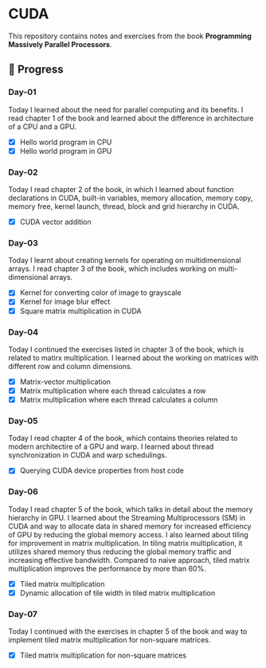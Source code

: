 # CUDA
This repository contains notes and exercises from the book **Programming Massively Parallel Processors**.

## 🚀 Progress

### Day-01
Today I learned about the need for parallel computing and its benefits. I read chapter 1 of the book and learned about the difference in architecture of a CPU and a GPU.
- [x] Hello world program in CPU
- [x] Hello world program in GPU

### Day-02
Today I read chapter 2 of the book, in which I learned about function declarations in CUDA, built-in variables, memory allocation, memory copy, memory free, kernel launch, thread, block and grid hierarchy in CUDA.
- [x] CUDA vector addition

### Day-03
Today I learnt about creating kernels for operating on multidimensional arrays. I read chapter 3 of the book, which includes working on multi-dimensional arrays.
- [x] Kernel for converting color of image to grayscale
- [x] Kernel for image blur effect
- [x] Square matrix multiplication in CUDA

### Day-04
Today I continued the exercises listed in chapter 3 of the book, which is related to matirx multiplication. I learned about the working on matrices with different row and column dimensions.
- [x] Matrix-vector multiplication
- [x] Matrix multiplication where each thread calculates a row
- [x] Matrix multiplication where each thread calculates a column

### Day-05
Today I read chapter 4 of the book, which contains theories related to 
modern architectire of a GPU and warp. I learned about thread synchronization in CUDA and warp schedulings.
- [x] Querying CUDA device properties from host code

### Day-06
Today I read chapter 5 of the book, which talks in detail about the memory hierarchy in GPU. I learned about the Streaming Multiprocessors (SM) in CUDA and way to allocate data in shared memory for increased efficiency of GPU by reducing the global memory access. I also learned about tiling for improvement in matrix multiplication. In tiling matrix multiplication, it utilizes shared memory thus reducing the global memory traffic and increasing effective bandwidth. Compared to naive approach, tiled matrix multiplication improves the performance by more than 60%.
- [x] Tiled matrix multiplication
- [x] Dynamic allocation of tile width in tiled matrix multiplication

### Day-07
Today I continued with the exercises in chapter 5 of the book and way to implement tiled matrix multiplication for non-square matrices.
- [x] Tiled matrix multiplication for non-square matrices